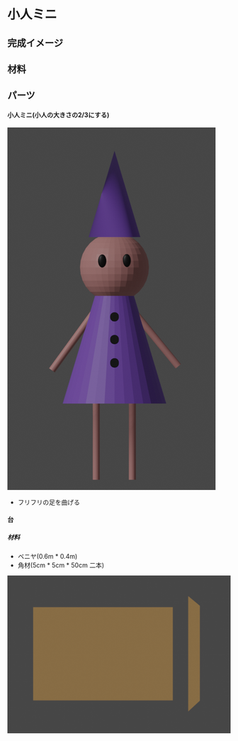 # 小人ミニ
## 完成イメージ


## 材料
## パーツ
#### 小人ミニ(小人の大きさの2/3にする)

![](./img/2021-08-16_02-26.png)
- フリフリの足を曲げる



#### 台
##### 材料
- ベニヤ(0.6m * 0.4m)
- 角材(5cm * 5cm * 50cm 二本)

![](./img/2021-08-16_02-31.png)